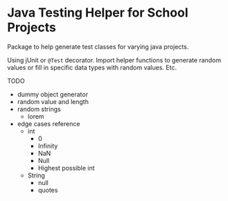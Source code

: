 # Java Testing Helper for School Projects

Package to help generate test classes for varying java projects.

Using jUnit or `@Test` decorator. Import helper functions to generate random values or fill in specific data types with random values. Etc.


TODO
- dummy object generator
- random value and length
- random strings
  - lorem
- edge cases reference
  - int
    - 0
    - Infinity
    - NaN
    - Null
    - Highest possible int
  - String
    - null
    - quotes
